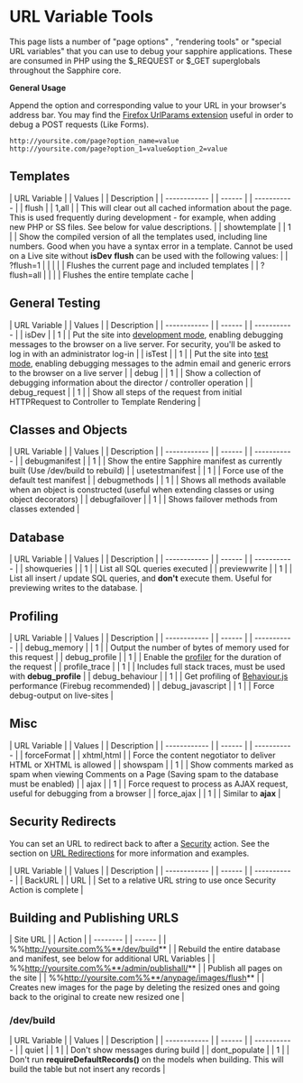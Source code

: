 # URL Variable Tools

This page lists a number of "page options" , "rendering tools" or "special URL variables" that you can use to debug your
sapphire applications.  These are consumed in PHP using the $_REQUEST or $_GET superglobals throughout the Sapphire
core.

**General Usage**

Append the option and corresponding value to your URL in your browser's address bar.  You may find the [Firefox
UrlParams extension](https///addons.mozilla.org/en-US/firefox/addon/1290) useful in order to debug a POST requests (Like
Forms).

    http://yoursite.com/page?option_name=value
    http://yoursite.com/page?option_1=value&option_2=value

## Templates

 | URL Variable | | Values | | Description                                                     | 
 | ------------ | | ------ | | -----------                                                     | 
 | flush        | | 1,all  | | This will clear out all cached information about the page.  This is used frequently during development - for example, when adding new PHP or SS files. See below for value descriptions. | 
 | showtemplate | | 1      | | Show the compiled version of all the templates used, including line numbers.  Good when you have a syntax error in a template. Cannot be used on a Live site without **isDev**  **flush** can be used with the following values: |
 | ?flush=1 |   | |        | | Flushes the current page and included templates |
 | ?flush=all   | |        | | Flushes the entire template cache |            

## General Testing

 | URL Variable  | | Values | | Description                                                | 
 | ------------  | | ------ | | -----------                                                | 
 | isDev         | | 1      | | Put the site into [development mode](/topics/debugging), enabling debugging messages to the browser on a live server.  For security, you'll be asked to log in with an administrator log-in | 
 | isTest        | | 1      | | Put the site into [test mode](/topics/debugging), enabling debugging messages to the admin email and generic errors to the browser on a live server                                         | 
 | debug         | | 1      | | Show a collection of debugging information about the director / controller operation        |
 | debug_request | | 1      | | Show all steps of the request from initial HTTPRequest to Controller to Template Rendering  | 

## Classes and Objects

 | URL Variable    | | Values | | Description                                                                               | 
 | ------------    | | ------ | | -----------                                                                               | 
 | debugmanifest   | | 1      | | Show the entire Sapphire manifest as currently built (Use /dev/build to rebuild)          | 
 | usetestmanifest | | 1      | | Force use of the default test manifest                                                    | 
 | debugmethods    | | 1      | | Shows all methods available when an object is constructed (useful when extending classes or using object decorators) | 
 | debugfailover   | | 1      | | Shows failover methods from classes extended                                              | 

## Database

 | URL Variable | | Values | | Description                                                                                  | 
 | ------------ | | ------ | | -----------                                                                                  | 
 | showqueries  | | 1      | | List all SQL queries executed                                                                | 
 | previewwrite | | 1      | | List all insert / update SQL queries, and **don't** execute them.  Useful for previewing writes to the database. | 

## Profiling

 | URL Variable     | | Values | | Description                                                                                      | 
 | ------------     | | ------ | | -----------                                                                                      | 
 | debug_memory     | | 1      | | Output the number of bytes of memory used for this request                                       | 
 | debug_profile    | | 1      | | Enable the [profiler](profiler) for the duration of the request                                  | 
 | profile_trace    | | 1      | | Includes full stack traces, must be used with **debug_profile**                                  | 
 | debug_behaviour  | | 1      | | Get profiling of [Behaviour.js](http://bennolan.com/behaviour) performance (Firebug recommended) | 
 | debug_javascript | | 1      | | Force debug-output on live-sites                                                                 | 

## Misc

 | URL Variable | | Values     | | Description                                                                                                | 
 | ------------ | | ------     | | -----------                                                                                                | 
 | forceFormat  | | xhtml,html | | Force the content negotiator to deliver HTML or XHTML is allowed                                           | 
 | showspam     | | 1          | | Show comments marked as spam when viewing Comments on a Page (Saving spam to the database must be enabled) | 
 | ajax         | | 1          | | Force request to process as AJAX request, useful for debugging from a browser                              | 
 | force_ajax   | | 1          | | Similar to **ajax**                                                                                        | 

## Security Redirects

You can set an URL to redirect back to after a [Security](/topics/security) action.  See the section on [URL
Redirections](security#redirect_back_to_another_page_after_login) for more information and examples.

 | URL Variable | | Values | | Description                                                          | 
 | ------------ | | ------ | | -----------                                                          | 
 | BackURL      | | URL    | | Set to a relative URL string to use once Security Action is complete | 

## Building and Publishing URLS

 | Site URL                                         | | Action                                                            | 
 | --------                                         | | ------                                                            | 
 | %%http://yoursite.com%%**/dev/build**            | | Rebuild the entire database and manifest, see below for additional URL Variables                                      | 
 | %%http://yoursite.com%%**/admin/publishall/**    | | Publish all pages on the site                                     | 
 | %%http://yoursite.com%%**/anypage/images/flush** | | Creates new images for the page by deleting the resized ones and going back to the original to create new resized one | 

###  /dev/build

 | URL Variable  | | Values | | Description                                                                                 | 
 | ------------  | | ------ | | -----------                                                                                 | 
 | quiet         | | 1      | | Don't show messages during build                                                            | 
 | dont_populate | | 1      | | Don't run **requireDefaultRecords()** on the models when building. This will build the table but not insert any records | 

